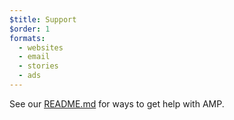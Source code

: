 ```yaml
---
$title: Support
$order: 1
formats:
  - websites
  - email
  - stories
  - ads
---
```


See our [README.md](https://github.com/ampproject/amphtml/blob/master/./README.md) for ways to get help with AMP.
